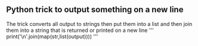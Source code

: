 ## Python trick to output something on a new line

The trick converts all output to strings then put them into a list and then join them into a string that is returned or printed on a new line
'''
print('\n'.join(map(str,list(output))))
'''
